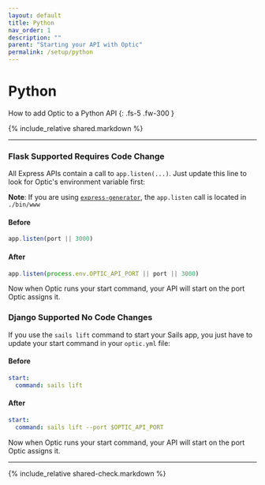 ```yaml
---
layout: default
title: Python
nav_order: 1
description: ""
parent: "Starting your API with Optic"
permalink: /setup/python
---
```


# Python

How to add Optic to a Python API
{: .fs-5 .fw-300 }

{% include_relative shared.markdown %}

---

### Flask <span class="label label-green">Supported</span> <span class="label label-yellow">Requires Code Change</span>
All Express APIs contain a call to `app.listen(...)`. Just update this line to look for Optic's environment variable first:

**Note**: If you are using [`express-generator`](https://expressjs.com/en/starter/generator.html), the `app.listen` call is located in `./bin/www`

#### Before
```javascript
app.listen(port || 3000)
```

#### After
```javascript
app.listen(process.env.OPTIC_API_PORT || port || 3000)
```

Now when Optic runs your start command, your API will start on the port Optic assigns it.

### Django <span class="label label-green">Supported</span> <span class="label label-green">No Code Changes</span>
If you use the `sails lift` command to start your Sails app, you just have to update your start command in your `optic.yml` file:

#### Before
```yaml
start:
  command: sails lift
```

#### After
```yaml
start:
  command: sails lift --port $OPTIC_API_PORT
```

Now when Optic runs your start command, your API will start on the port Optic assigns it.

---

{% include_relative shared-check.markdown %}